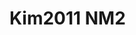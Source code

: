 # Kim2011 NM2
<a name="material" />
<script type="application/ld+json">

  {
    "@context": "https://schema.org/",
    "@type": "ChemicalSubstance",
    "http://purl.org/dc/terms/conformsTo":
      {
        "@type": "CreativeWork",
        "@id": "https://bioschemas.org/profiles/ChemicalSubstance/0.4-RELEASE/"
      },
    "@id": "https://egonw.github.io/nanowiki/nanowiki294.html#material",
    "name": "Kim2011 NM2",
    "sameAs: "http://127.0.0.1/mediawiki/index.php/Special:URIResolver/Kim2011_NM2"
  }
</script>

